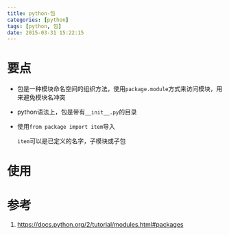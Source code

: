 ```yaml
---
title: python-包
categories: [python]
tags: [python, 包]
date: 2015-03-31 15:22:15
---
```


# 要点

-   包是一种模块命名空间的组织方法，使用`package.module`方式来访问模块，用来避免模块名冲突

-   python语法上，包是带有`__init__.py`的目录

-   使用`from package import item`导入

    `item`可以是已定义的名字，子模块或子包

# 使用

# 参考

1.  <https://docs.python.org/2/tutorial/modules.html#packages>
